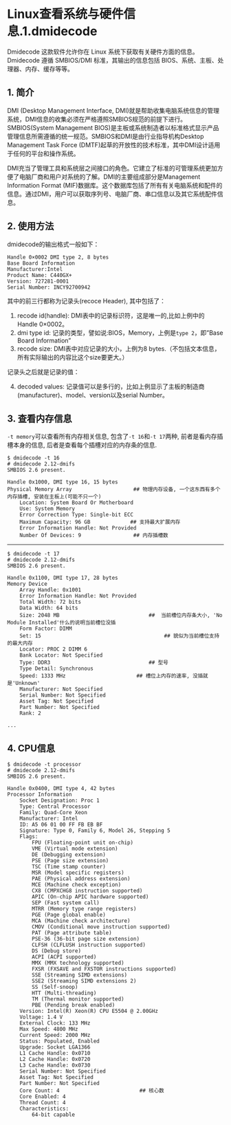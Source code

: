 # Linux查看系统与硬件信息.1.dmidecode

Dmidecode 这款软件允许你在 Linux 系统下获取有关硬件方面的信息。Dmidecode 遵循 SMBIOS/DMI 标准，其输出的信息包括 BIOS、系统、主板、处理器、内存、缓存等等。

## 1. 简介

DMI (Desktop Management Interface, DMI)就是帮助收集电脑系统信息的管理系统，DMI信息的收集必须在严格遵照SMBIOS规范的前提下进行。 SMBIOS(System Management BIOS)是主板或系统制造者以标准格式显示产品管理信息所需遵循的统一规范。SMBIOS和DMI是由行业指导机构Desktop Management Task Force (DMTF)起草的开放性的技术标准，其中DMI设计适用于任何的平台和操作系统。

DMI充当了管理工具和系统层之间接口的角色。它建立了标准的可管理系统更加方便了电脑厂商和用户对系统的了解。DMI的主要组成部分是Management Information Format (MIF)数据库。这个数据库包括了所有有关电脑系统和配件的信息。通过DMI，用户可以获取序列号、电脑厂商、串口信息以及其它系统配件信息。

## 2. 使用方法

dmidecode的输出格式一般如下：

```
Handle 0×0002 DMI type 2, 8 bytes
Base Board Information
Manufacturer:Intel
Product Name: C440GX+
Version: 727281-0001
Serial Number: INCY92700942
```

其中的前三行都称为记录头(recoce Header), 其中包括了：

1. recode id(handle): DMI表中的记录标识符，这是唯一的,比如上例中的Handle 0×0002。
2. dmi type id: 记录的类型，譬如说:BIOS，Memory，上例是`type 2`，即”Base Board Information”
3. recode size: DMI表中对应记录的大小，上例为8 bytes.（不包括文本信息，所有实际输出的内容比这个size要更大。）

记录头之后就是记录的值：

4. decoded values: 记录值可以是多行的，比如上例显示了主板的制造商(manufacturer)、model、version以及serial Number。

## 3. 查看内存信息

`-t memory`可以查看所有内存相关信息, 包含了`-t 16`和`-t 17`两种, 前者是看内存插槽本身的信息, 后者是查看每个插槽对应的内存条的信息.

```
$ dmidecode -t 16
# dmidecode 2.12-dmifs
SMBIOS 2.6 present.

Handle 0x1000, DMI type 16, 15 bytes
Physical Memory Array                    ## 物理内存设备, 一个这东西有多个内存插槽, 安装在主板上(可能不只一个)
	Location: System Board Or Motherboard
	Use: System Memory
	Error Correction Type: Single-bit ECC
	Maximum Capacity: 96 GB          	## 支持最大扩展内存
	Error Information Handle: Not Provided
	Number Of Devices: 9                 ## 内存插槽数
```

------

```
$ dmidecode -t 17
# dmidecode 2.12-dmifs
SMBIOS 2.6 present.

Handle 0x1100, DMI type 17, 28 bytes
Memory Device
	Array Handle: 0x1001
	Error Information Handle: Not Provided
	Total Width: 72 bits
	Data Width: 64 bits
	Size: 2048 MB                             ##  当前槽位内存条大小, 'No Module Installed'什么的说明当前槽位没插
	Form Factor: DIMM
	Set: 15                                        ## 貌似为当前槽位支持的最大内存
	Locator: PROC 2 DIMM 6
	Bank Locator: Not Specified
	Type: DDR3                                ## 型号
	Type Detail: Synchronous
	Speed: 1333 MHz                       ## 槽位上内存的速率, 没插就是'Unknown'
	Manufacturer: Not Specified
	Serial Number: Not Specified
	Asset Tag: Not Specified
	Part Number: Not Specified
	Rank: 2

...
```

## 4. CPU信息

```
$ dmidecode -t processor
# dmidecode 2.12-dmifs
SMBIOS 2.6 present.

Handle 0x0400, DMI type 4, 42 bytes
Processor Information
	Socket Designation: Proc 1
	Type: Central Processor
	Family: Quad-Core Xeon
	Manufacturer: Intel
	ID: A5 06 01 00 FF FB EB BF
	Signature: Type 0, Family 6, Model 26, Stepping 5
	Flags:
		FPU (Floating-point unit on-chip)
		VME (Virtual mode extension)
		DE (Debugging extension)
		PSE (Page size extension)
		TSC (Time stamp counter)
		MSR (Model specific registers)
		PAE (Physical address extension)
		MCE (Machine check exception)
		CX8 (CMPXCHG8 instruction supported)
		APIC (On-chip APIC hardware supported)
		SEP (Fast system call)
		MTRR (Memory type range registers)
		PGE (Page global enable)
		MCA (Machine check architecture)
		CMOV (Conditional move instruction supported)
		PAT (Page attribute table)
		PSE-36 (36-bit page size extension)
		CLFSH (CLFLUSH instruction supported)
		DS (Debug store)
		ACPI (ACPI supported)
		MMX (MMX technology supported)
		FXSR (FXSAVE and FXSTOR instructions supported)
		SSE (Streaming SIMD extensions)
		SSE2 (Streaming SIMD extensions 2)
		SS (Self-snoop)
		HTT (Multi-threading)
		TM (Thermal monitor supported)
		PBE (Pending break enabled)
	Version: Intel(R) Xeon(R) CPU E5504 @ 2.00GHz            
	Voltage: 1.4 V
	External Clock: 133 MHz
	Max Speed: 4800 MHz
	Current Speed: 2000 MHz
	Status: Populated, Enabled
	Upgrade: Socket LGA1366
	L1 Cache Handle: 0x0710
	L2 Cache Handle: 0x0720
	L3 Cache Handle: 0x0730
	Serial Number: Not Specified
	Asset Tag: Not Specified
	Part Number: Not Specified
	Core Count: 4                          ## 核心数
	Core Enabled: 4
	Thread Count: 4
	Characteristics:
		64-bit capable

```
